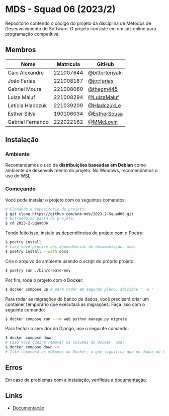 # MDS - Squad 06 (2023/2)

Repositório contendo o código do projeto da disciplina de Métodos de
Desenvolvimento de Software. O projeto consiste em um juíz online para
programação competitiva.

## Membros

| Nome             | Matrícula | GitHub |
|------------------|-----------|--------|
| Caio Alexandre   | 221007644 | [@bitterteriyaki](https://github.com/bitterteriyaki) |
| João Farias      | 221008187 | [@jpcfarias](https://github.com/jpcfarias) |
| Gabriel Moura    | 221008060 | [@thegm445](https://github.com/thegm445) |
| Luiza Maluf      | 221008294 | [@LuizaMaluf](https://github.com/LuizaMaluf) |
| Letícia Hladczuk | 221039209 | [@HladczukLe](https://github.com/HladczukLe) |
| Esther Silva     | 190106034 | [@EstherSousa](https://github.com/EstherSousa) |
| Gabriel Fernando | 222022162 | [@MMcLovin](https://github.com/MMcLovin) |

## Instalação

### Ambiente

Recomendamos o uso de **distribuições baseadas em Debian** como ambiente de
desenvolvimento do projeto. No Windows, recomendamos o uso do [WSL](https://docs.microsoft.com/en-us/windows/wsl/install-win10)

### Começando

Você pode instalar o projeto com os seguintes comandos:

```bash
# Clonando o repositório do projeto:
$ git clone https://github.com/unb-mds/2023-2-Squad06.git
# Entrando na pasta do projeto:
$ cd 2023-2-Squad06
```

Tendo feito isso, instale as dependências do projeto com o Poetry:

```bash
$ poetry install
# Caso você precise das dependências de documentação, use:
$ poetry install --with docs
```

Crie o arquivo de ambiente usando o script do próprio projeto:

```bash
$ poetry run ./bin/create-env
```

Por fim, rode o projeto com o Docker:

```bash
$ docker compose up # para rodar em segundo plano, adicione ' -d '
```

Para rodar as migrações do banco de dados, você precisará criar um container
temporário que executará as migrações. Faça isso com o seguinte comando:

```bash
$ docker compose run --rm web python manage.py migrate
```

Para fechar o servidor do Django, use o seguinte comando:

```bash
$ docker compose down
# Caso você queira remover os volumes do Docker, use:
$ docker compose down -v
# Isto removerá os volumes do Docker, o que significa que os dados do banco de dados serão perdidos.
```
## Erros
Em caso de problemas com a instalação, verifique a [documentação](https://mds.kyomi.dev/pt/latest/installation.html).

## Links

- [Documentação](https://mds.kyomi.dev/pt/latest/)
